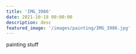 ```yaml
---
title: 'IMG_3986'
date: 2021-10-18 00:00:00
description: desc
featured_image: '/images/painting/IMG_3986.jpg'
---
```


painting stuff